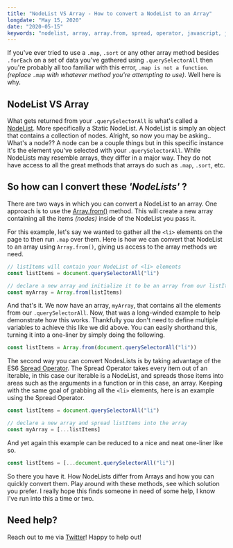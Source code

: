 ```yaml
---
title: "NodeList VS Array - How to convert a NodeList to an Array"
longdate: "May 15, 2020"
date: "2020-05-15"
keywords: "nodelist, array, array.from, spread, operator, javascript, js"
---
```


If you've ever tried to use a `.map`, `.sort` or any other array method besides `.forEach` on a set of data you've gathered using `.querySelectorAll` then you're probably all too familiar with this error, `.map is not a function`. _(replace `.map` with whatever method you're attempting to use)_. Well here is why.

## NodeList VS Array

What gets returned from your `.querySelectorAll` is what's called a [NodeList](https://developer.mozilla.org/en-US/docs/Web/API/NodeList). More specifically a Static NodeList. A NodeList is simply an object that contains a collection of nodes. Alright, so now you may be asking.. What's a node?? A node can be a couple things but in this specific instance it's the element you've selected with your `.querySelectorAll`. While NodeLists may resemble arrays, they differ in a major way. They do not have access to all the great methods that arrays do such as `.map`, `.sort`, etc.

## So how can I convert these _'NodeLists'_ ?

There are two ways in which you can convert a NodeList to an array. One approach is to use the [Array.from()](https://developer.mozilla.org/en-US/docs/Web/JavaScript/Reference/Global_Objects/Array/from) method. This will create a new array containing all the items _(nodes)_ inside of the NodeList you pass it.

For this example, let's say we wanted to gather all the `<li>` elements on the page to then run `.map` over them. Here is how we can convert that NodeList to an array using `Array.from()`, giving us access to the array methods we need.

```js
// listItems will contain your NodeList of <li> elements
const listItems = document.querySelectorAll("li")

// declare a new array and initialize it to be an array from our listItems NodeList
const myArray = Array.from(listItems)
```

And that's it. We now have an array, `myArray`, that contains all the elements from our `.querySelectorAll`. Now, that was a long-winded example to help demonstrate how this works. Thankfully you don't need to define multiple variables to achieve this like we did above. You can easily shorthand this, turning it into a one-liner by simply doing the following.

```js
const listItems = Array.from(document.querySelectorAll("li"))
```

The second way you can convert NodesLists is by taking advantage of the ES6 [Spread Operator](https://developer.mozilla.org/en-US/docs/Web/JavaScript/Reference/Operators/Spread_syntax). The Spread Operator takes every item out of an iterable, in this case our iterable is a NodeList, and spreads those items into areas such as the arguments in a function or in this case, an array. Keeping with the same goal of grabbing all the `<li>` elements, here is an example using the Spread Operator.

```js
const listItems = document.querySelectorAll("li")

// declare a new array and spread listItems into the array
const myArray = [...listItems]
```

And yet again this example can be reduced to a nice and neat one-liner like so.

```js
const listItems = [...document.querySelectorAll("li")]
```

So there you have it. How NodeLists differ from Arrays and how you can quickly convert them. Play around with these methods, see which solution you prefer. I really hope this finds someone in need of some help, I know I've run into this a time or two.

## Need help?

Reach out to me via [Twitter](https://twitter.com/teisenhower)! Happy to help out!
